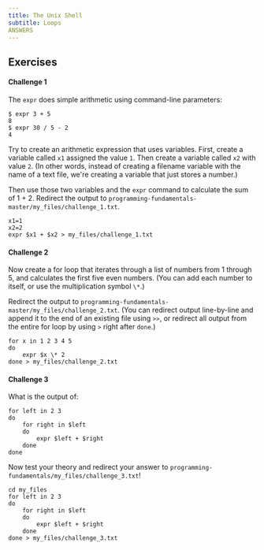 ```yaml
---
title: The Unix Shell
subtitle: Loops
ANSWERS
---
```


## Exercises

#### Challenge 1

The `expr` does simple arithmetic using command-line parameters:

~~~
$ expr 3 + 5
8
$ expr 30 / 5 - 2
4
~~~

Try to create an arithmetic expression that uses variables. First, create a variable called `x1` assigned the value `1`. Then create a variable called `x2` with value `2`. (In other words, instead of creating a filename variable with the name of a text file, we're creating a variable that just stores a number.)

Then use those two variables and the `expr` command to calculate the sum of 1 + 2. Redirect the output to `programming-fundamentals-master/my_files/challenge_1.txt`.

~~~
x1=1
x2=2
expr $x1 + $x2 > my_files/challenge_1.txt
~~~

#### Challenge 2

Now create a for loop that iterates through a list of numbers from 1 through 5, and calculates the first five even numbers. (You can add each number to itself, or use the multiplication symbol `\*`.)

Redirect the output to `programming-fundamentals-master/my_files/challenge_2.txt`. (You can redirect output line-by-line and append it to the end of an existing file using `>>`, or redirect all output from the entire for loop by using `>` right after `done`.)

~~~
for x in 1 2 3 4 5
do
    expr $x \* 2
done > my_files/challenge_2.txt
~~~


#### Challenge 3

What is the output of:

~~~
for left in 2 3
do
    for right in $left
    do
        expr $left + $right
    done
done
~~~

Now test your theory and redirect your answer to `programming-fundamentals/my_files/challenge_3.txt`!

~~~
cd my_files
for left in 2 3
do
    for right in $left
    do
        expr $left + $right
    done
done > my_files/challenge_3.txt
~~~
